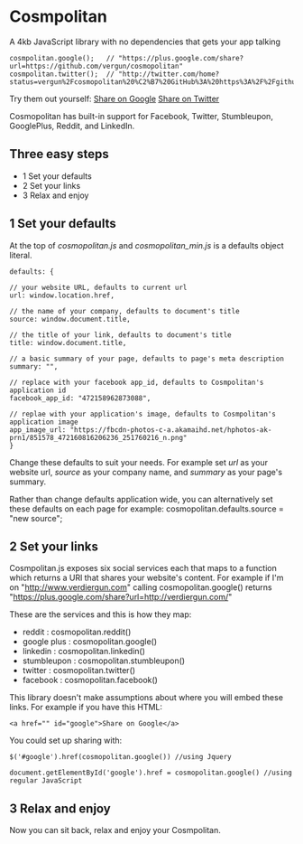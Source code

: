 Cosmpolitan
==============
A 4kb JavaScript library with no dependencies that gets your app talking

    cosmpolitan.google();   // "https://plus.google.com/share?url=https://github.com/vergun/cosmopolitan"
    cosmpolitan.twitter();  // "http://twitter.com/home?status=vergun%2Fcosmopolitan%20%C2%B7%20GitHub%3A%20https%3A%2F%2Fgithub.com%2Fvergun%2Fcosmopolitan"

Try them out yourself:
   <a href="https://plus.google.com/share?url=https://github.com/vergun/cosmopolitan">Share on Google</a>
   <a href="http://twitter.com/home?status=vergun%2Fcosmopolitan%20%C2%B7%20GitHub%3A%20https%3A%2F%2Fgithub.com%2Fvergun%2Fcosmopolitan">Share on Twitter</a>

Cosmopolitan has built-in support for Facebook, Twitter, Stumbleupon, GooglePlus, Reddit, and LinkedIn.

Three easy steps
--------------

- 1 Set your defaults
- 2 Set your links
- 3 Relax and enjoy

1 Set your defaults
--------------
At the top of *cosmopolitan.js* and *cosmopolitan_min.js* is a defaults object literal.

    defaults: {
    
    // your website URL, defaults to current url
    url: window.location.href,
    
    // the name of your company, defaults to document's title
    source: window.document.title,
    
    // the title of your link, defaults to document's title
    title: window.document.title,
    
    // a basic summary of your page, defaults to page's meta description
    summary: "",
    
    // replace with your facebook app_id, defaults to Cosmpolitan's application id
    facebook_app_id: "472158962873088", 
    
    // replae with your application's image, defaults to Cosmpolitan's application image
    app_image_url: "https://fbcdn-photos-c-a.akamaihd.net/hphotos-ak-prn1/851578_472160816206236_251760216_n.png"
    }

  Change these defaults to suit your needs. For example set *url* as your website url, *source* as your company name, and *summary* as your page's summary. 
  
  Rather than change defaults application wide, you can alternatively set these defaults on each page for example:
    cosmopolitan.defaults.source = "new source";
  
2 Set your links
--------------

Cosmpolitan.js exposes six social services each that maps to a function which returns a URl that shares your website's content. For example if I'm on "http://www.verdiergun.com" calling cosmopolitan.google() returns "https://plus.google.com/share?url=http://verdiergun.com/"

These are the services and this is how they map:

- reddit      : cosmopolitan.reddit()
- google plus : cosmopolitan.google()
- linkedin    : cosmopolitan.linkedin()
- stumbleupon : cosmopolitan.stumbleupon()
- twitter     : cosmopolitan.twitter()
- facebook    : cosmopolitan.facebook()

This library doesn't make assumptions about where you will embed these links. For example if you have this HTML:

    <a href="" id="google">Share on Google</a>

You could set up sharing with:

    $('#google').href(cosmopolitan.google()) //using Jquery
  
    document.getElementById('google').href = cosmopolitan.google() //using regular JavaScript
  
  
3 Relax and enjoy
--------------

Now you can sit back, relax and enjoy your Cosmpolitan. 

  


  



